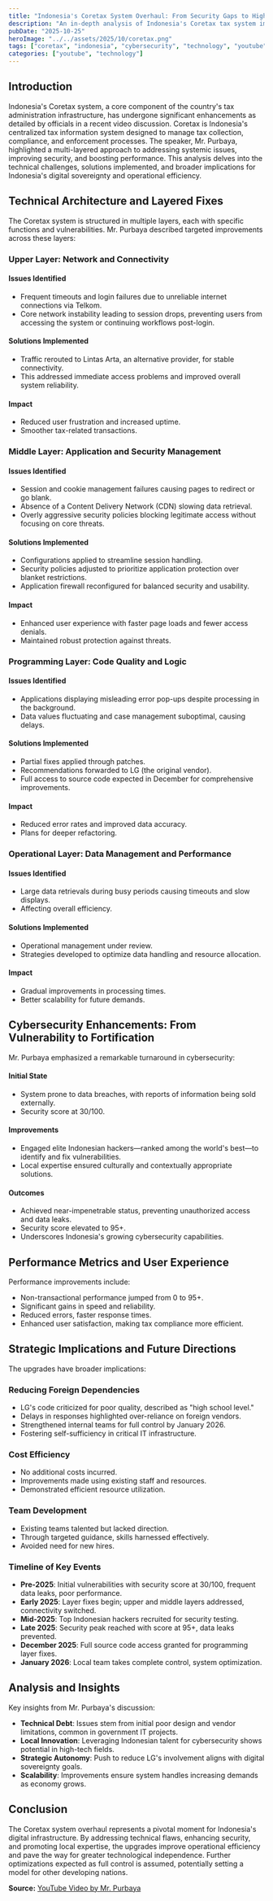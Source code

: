 ```yaml
---
title: "Indonesia's Coretax System Overhaul: From Security Gaps to High Performance"
description: "An in-depth analysis of Indonesia's Coretax tax system improvements, covering technical fixes, cybersecurity enhancements, performance upgrades, and strategic implications for reducing foreign dependencies."
pubDate: "2025-10-25"
heroImage: "../../assets/2025/10/coretax.png"
tags: ["coretax", "indonesia", "cybersecurity", "technology", "youtube", "tax-system"]
categories: ["youtube", "technology"]
---
```


## Introduction

Indonesia's Coretax system, a core component of the country's tax administration infrastructure, has undergone significant enhancements as detailed by officials in a recent video discussion. Coretax is Indonesia's centralized tax information system designed to manage tax collection, compliance, and enforcement processes. The speaker, Mr. Purbaya, highlighted a multi-layered approach to addressing systemic issues, improving security, and boosting performance. This analysis delves into the technical challenges, solutions implemented, and broader implications for Indonesia's digital sovereignty and operational efficiency.

## Technical Architecture and Layered Fixes

The Coretax system is structured in multiple layers, each with specific functions and vulnerabilities. Mr. Purbaya described targeted improvements across these layers:

### Upper Layer: Network and Connectivity

#### Issues Identified
- Frequent timeouts and login failures due to unreliable internet connections via Telkom.
- Core network instability leading to session drops, preventing users from accessing the system or continuing workflows post-login.

#### Solutions Implemented
- Traffic rerouted to Lintas Arta, an alternative provider, for stable connectivity.
- This addressed immediate access problems and improved overall system reliability.

#### Impact
- Reduced user frustration and increased uptime.
- Smoother tax-related transactions.

### Middle Layer: Application and Security Management

#### Issues Identified
- Session and cookie management failures causing pages to redirect or go blank.
- Absence of a Content Delivery Network (CDN) slowing data retrieval.
- Overly aggressive security policies blocking legitimate access without focusing on core threats.

#### Solutions Implemented
- Configurations applied to streamline session handling.
- Security policies adjusted to prioritize application protection over blanket restrictions.
- Application firewall reconfigured for balanced security and usability.

#### Impact
- Enhanced user experience with faster page loads and fewer access denials.
- Maintained robust protection against threats.

### Programming Layer: Code Quality and Logic

#### Issues Identified
- Applications displaying misleading error pop-ups despite processing in the background.
- Data values fluctuating and case management suboptimal, causing delays.

#### Solutions Implemented
- Partial fixes applied through patches.
- Recommendations forwarded to LG (the original vendor).
- Full access to source code expected in December for comprehensive improvements.

#### Impact
- Reduced error rates and improved data accuracy.
- Plans for deeper refactoring.

### Operational Layer: Data Management and Performance

#### Issues Identified
- Large data retrievals during busy periods causing timeouts and slow displays.
- Affecting overall efficiency.

#### Solutions Implemented
- Operational management under review.
- Strategies developed to optimize data handling and resource allocation.

#### Impact
- Gradual improvements in processing times.
- Better scalability for future demands.

## Cybersecurity Enhancements: From Vulnerability to Fortification

Mr. Purbaya emphasized a remarkable turnaround in cybersecurity:

#### Initial State
- System prone to data breaches, with reports of information being sold externally.
- Security score at 30/100.

#### Improvements
- Engaged elite Indonesian hackers—ranked among the world's best—to identify and fix vulnerabilities.
- Local expertise ensured culturally and contextually appropriate solutions.

#### Outcomes
- Achieved near-impenetrable status, preventing unauthorized access and data leaks.
- Security score elevated to 95+.
- Underscores Indonesia's growing cybersecurity capabilities.

## Performance Metrics and User Experience

Performance improvements include:

- Non-transactional performance jumped from 0 to 95+.
- Significant gains in speed and reliability.
- Reduced errors, faster response times.
- Enhanced user satisfaction, making tax compliance more efficient.

## Strategic Implications and Future Directions

The upgrades have broader implications:

### Reducing Foreign Dependencies
- LG's code criticized for poor quality, described as "high school level."
- Delays in responses highlighted over-reliance on foreign vendors.
- Strengthened internal teams for full control by January 2026.
- Fostering self-sufficiency in critical IT infrastructure.

### Cost Efficiency
- No additional costs incurred.
- Improvements made using existing staff and resources.
- Demonstrated efficient resource utilization.

### Team Development
- Existing teams talented but lacked direction.
- Through targeted guidance, skills harnessed effectively.
- Avoided need for new hires.

### Timeline of Key Events
- **Pre-2025**: Initial vulnerabilities with security score at 30/100, frequent data leaks, poor performance.
- **Early 2025**: Layer fixes begin; upper and middle layers addressed, connectivity switched.
- **Mid-2025**: Top Indonesian hackers recruited for security testing.
- **Late 2025**: Security peak reached with score at 95+, data leaks prevented.
- **December 2025**: Full source code access granted for programming layer fixes.
- **January 2026**: Local team takes complete control, system optimization.

## Analysis and Insights

Key insights from Mr. Purbaya's discussion:

- **Technical Debt**: Issues stem from initial poor design and vendor limitations, common in government IT projects.
- **Local Innovation**: Leveraging Indonesian talent for cybersecurity shows potential in high-tech fields.
- **Strategic Autonomy**: Push to reduce LG's involvement aligns with digital sovereignty goals.
- **Scalability**: Improvements ensure system handles increasing demands as economy grows.

## Conclusion

The Coretax system overhaul represents a pivotal moment for Indonesia's digital infrastructure. By addressing technical flaws, enhancing security, and promoting local expertise, the upgrades improve operational efficiency and pave the way for greater technological independence. Further optimizations expected as full control is assumed, potentially setting a model for other developing nations.

**Source:** [YouTube Video by Mr. Purbaya](https://www.youtube.com/watch?v=jTglm038Ono)